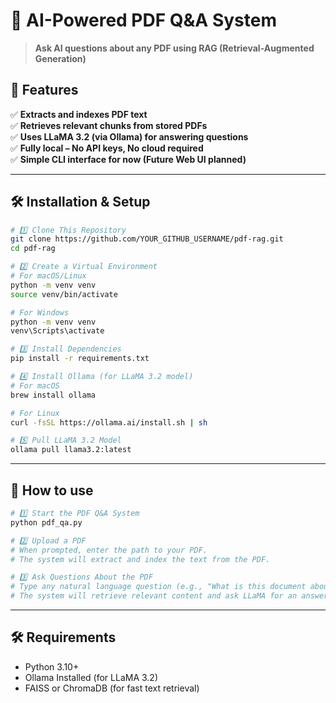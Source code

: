 # 📜 AI-Powered PDF Q&A System  
> **Ask AI questions about any PDF using RAG (Retrieval-Augmented Generation)**  

## 🚀 Features  
✅ **Extracts and indexes PDF text**  
✅ **Retrieves relevant chunks from stored PDFs**  
✅ **Uses LLaMA 3.2 (via Ollama) for answering questions**  
✅ **Fully local – No API keys, No cloud required**  
✅ **Simple CLI interface for now (Future Web UI planned)**  

---

## 🛠 Installation & Setup  

```bash
# 1️⃣ Clone This Repository  
git clone https://github.com/YOUR_GITHUB_USERNAME/pdf-rag.git
cd pdf-rag

# 2️⃣ Create a Virtual Environment  
# For macOS/Linux  
python -m venv venv
source venv/bin/activate

# For Windows  
python -m venv venv
venv\Scripts\activate

# 3️⃣ Install Dependencies  
pip install -r requirements.txt

# 4️⃣ Install Ollama (for LLaMA 3.2 model)  
# For macOS  
brew install ollama

# For Linux  
curl -fsSL https://ollama.ai/install.sh | sh

# 5️⃣ Pull LLaMA 3.2 Model  
ollama pull llama3.2:latest
```

---

## 📌 How to use

```bash
# 1️⃣ Start the PDF Q&A System  
python pdf_qa.py

# 2️⃣ Upload a PDF  
# When prompted, enter the path to your PDF.
# The system will extract and index the text from the PDF.

# 3️⃣ Ask Questions About the PDF  
# Type any natural language question (e.g., "What is this document about?").
# The system will retrieve relevant content and ask LLaMA for an answer.
```

---

## 🛠 Requirements

- Python 3.10+
- Ollama Installed (for LLaMA 3.2)
- FAISS or ChromaDB (for fast text retrieval)

